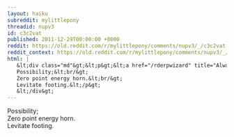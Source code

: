 ```yaml
---
layout: haiku
subreddit: mylittlepony
threadid: nupv3
id: c3c2vat
published: 2011-12-29T00:00:00 +0000
reddit: https://old.reddit.com/r/mylittlepony/comments/nupv3/_/c3c2vat
reddit_context: https://old.reddit.com/r/mylittlepony/comments/nupv3/_/c3c2vat?context=3
html: |
   &lt;div class="md"&gt;&lt;p&gt;&lt;a href="/rderpwizard" title="Always Relevant / HalfLife Two Speedrun Surfing / Paper Bag Princess"&gt;&lt;/a&gt;
   Possibility;&lt;br/&gt;
   Zero point energy horn.&lt;br/&gt;
   Levitate footing.&lt;/p&gt;
   &lt;/div&gt;
---
```


[](/rderpwizard "Always Relevant / HalfLife Two Speedrun Surfing / Paper Bag Princess")
Possibility;  
Zero point energy horn.  
Levitate footing.